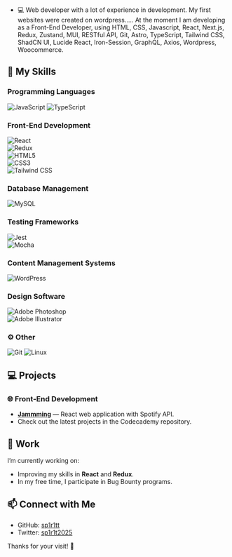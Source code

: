 - 💻 Web developer with a lot of experience in development. My first websites were created on wordpress..... At the moment I am developing as a Front-End Developer, using HTML, CSS, Javascript, React, Next.js, Redux, Zustand, MUI, RESTful API, Git, Astro, TypeScript, Tailwind CSS, ShadCN UI, Lucide React, Iron-Session, GraphQL, Axios, Wordpress, Woocommerce.

## 🔧 **My Skills**

### **Programming Languages**  
![JavaScript](https://img.shields.io/badge/JavaScript-%23F7DF1E.svg?style=for-the-badge&logo=javascript&logoColor=black)
![TypeScript](https://img.shields.io/badge/TypeScript-%23F7DF1E.svg?style=for-the-badge&logo=javascript&logoColor=black)

### **Front-End Development**  
![React](https://img.shields.io/badge/React-%2361DAFB.svg?style=for-the-badge&logo=react&logoColor=black)  
![Redux](https://img.shields.io/badge/Redux-%23764ABC.svg?style=for-the-badge&logo=redux&logoColor=white)  
![HTML5](https://img.shields.io/badge/HTML5-%23E34F26.svg?style=for-the-badge&logo=html5&logoColor=white)  
![CSS3](https://img.shields.io/badge/CSS3-%231572B6.svg?style=for-the-badge&logo=css3&logoColor=white)  
![Tailwind CSS](https://img.shields.io/badge/Tailwind_CSS-38B2AC?style=for-the-badge&logo=tailwind-css&logoColor=white)

### **Database Management**  
![MySQL](https://img.shields.io/badge/MySQL-%234479A1.svg?style=for-the-badge&logo=mysql&logoColor=white)

### **Testing Frameworks**  
![Jest](https://img.shields.io/badge/Jest-%23C21325.svg?style=for-the-badge&logo=jest&logoColor=white)  
![Mocha](https://img.shields.io/badge/Mocha-%238D6748.svg?style=for-the-badge&logo=mocha&logoColor=white)

### **Content Management Systems**  
![WordPress](https://img.shields.io/badge/WordPress-%23117AC9.svg?style=for-the-badge&logo=wordpress&logoColor=white)

### **Design Software**  
![Adobe Photoshop](https://img.shields.io/badge/Adobe%20Photoshop-%2331A8FF.svg?style=for-the-badge&logo=adobe%20photoshop&logoColor=white)  
![Adobe Illustrator](https://img.shields.io/badge/Adobe%20Illustrator-%23FF9A00.svg?style=for-the-badge&logo=adobe%20illustrator&logoColor=white)

### ⚙️ Other

![Git](https://img.shields.io/badge/Git-%23F05033.svg?style=for-the-badge&logo=git&logoColor=white) ![Linux](https://img.shields.io/badge/Linux-%23FCC624.svg?style=for-the-badge&logo=linux&logoColor=black)

## 💻 **Projects**

### 🌐 **Front-End Development**
- **[Jammming](https://github.com/yarovit-developer/jammming)** — React web application with Spotify API.
- Check out the latest projects in the Codecademy repository.

## 🌱 **Work**
I’m currently working on:
- Improving my skills in **React** and **Redux**.
- In my free time, I participate in Bug Bounty programs.

## 📫 Connect with Me
- GitHub: [sp1r1tt](https://github.com/sp1r1tt)
- Twitter: [sp1r1t2025](https://x.com/sp1r1t2025)

Thanks for your visit! 🚀
